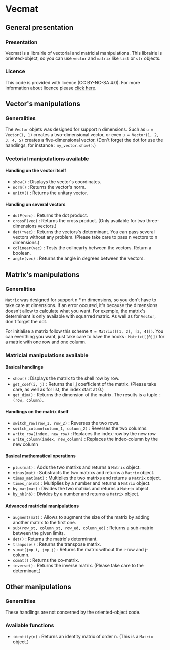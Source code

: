 # Vecmat

## General presentation

### Presentation

Vecmat is a librairie of vectorial and matricial manipulations. This librairie is oriented-object, so you can use `vector` and `matrix` like `list` or `str` objects.

### Licence

This code is provided with licence (CC BY-NC-SA 4.0). For more information about licence please [click here](https://creativecommons.org/licenses/by-nc-sa/4.0/).

## Vector's manipulations

### Generalities

The `Vector` objets was designed for support n dimensions. Such as `u = Vector(1, 1)` creates a two-dimensional vector, or even `u = Vector(1, 2, 3, 4, 5)` creates a five-dimensional vector. (Don't forget the dot for use the handlings, for instance : `my_vector.show()`.)

### Vectorial manipulations available

#### Handling on the vector itself

 - `show()` : Displays the vector's coordinates.
 - `norm()` : Returns the vector's norm.
 - `unitV()` : Returns the unitary vector.

#### Handling on several vectors

 - `dotP(vec)` : Returns the dot product.
 - `crossP(vec)` : Returns the cross product. (Only available for two three-dimensions vectors.)
 - `det(*vec)` : Returns the vectors's determinant. You can pass several vectors without any problem. (Please take care to pass n vectors to n dimensions.)
 - `colinear(vec)` : Tests the colinearty between the vectors. Return a boolean.
 - `angle(vec)` : Returns the angle in degrees between the vectors.

## Matrix's manipulations

### Generalities

`Matrix` was designed for support n * m dimensions, so you don't have to take care at dimensions. If an error occured, it's because the dimensions doesn't allow to calculate what you want. For exemple, the matrix's determinant is only available with squarred matrix. As well as for `Vector`, don't forget the dot.

For initialise a matrix follow this scheme `M = Matrix([[1, 2], [3, 4]])`. You can everithing you want, just take care to have the hooks : `Matrix([[0]])` for a matrix with one row and one column.

### Matricial manipulations available

#### Basical handlings

 - `show()` : Displays the matrix to the shell row by row.
 - `get_coef(i, j)` : Returns the i,j coefficient of the matrix. (Please take care, as well as for list, the index start at 0.)
 - `get_dim()` : Returns the dimension of the matrix. The results is a tuple : `(row, column)`.

#### Handlings on the matrix itself

 - `switch_row(row_1, row_2)` : Reverses the two rows.
 - `switch_column(column_1, column_2)` : Reverses the two columns.
 - `write_row(index, new_row)` : Replaces the index-row by the new row
 - `write_column(index, new_column)` : Replaces the index-column by the new column 

#### Basical mathematical operations

 - `plus(mat)` : Adds the two matrixs and returns a `Matrix` object.
 - `minus(mat)` : Substracts the two matrixs and returns a `Matrix` object.
 - `times_mat(mat)` : Multiplies the two matrixs and returns a `Matrix` object.
 - `times_nb(nb)` : Multiplies by a number and returns a `Matrix` object.
 - `by_mat(mat)` : Divides the two matrixs and returns a `Matrix` object.
 - `by_nb(nb)` : Divides by a number and returns a `Matrix` object.

#### Advanced matricial manipulations

 - `augment(mat)` : Allows to augment the size of the matrix by adding another matrix to the first one.
 - `sub(row_st, column_st, row_ed, column_ed)` : Returns a sub-matrix between the given limits.
 - `det()` : Returns the matrix's determinant.
 - `tranpose()` : Returns the transpose matrix.
 - `s_mat(jmp_i, jmp_j)` : Returns the matrix without the i-row and j-column.
 - `comat()` : Returns the co-matrix.
 - `inverse()` : Returns the inverse matrix. (Please take care to the determinant.)

## Other manipulations

### Generalities

These handlings are not concerned by the oriented-object code.

### Available functions

 - `identity(n)` : Returns an identity matrix of order n. (This is a `Matrix` object.)
